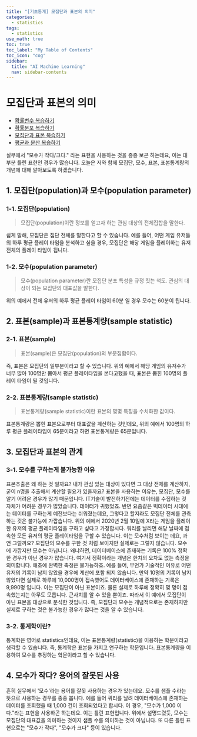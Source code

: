 ```yaml
---
title: "[기초통계] 모집단과 표본의 의미" 
categories:
  - statistics
tags:
  - statistics
use_math: true
toc: true
toc_label: "My Table of Contents"
toc_icon: "cog"
sidebar:
  title: "AI Machine Learning"
  nav: sidebar-contents
---
```


# 모집단과 표본의 의미

* [확률변수 복습하기](https://losskatsu.github.io/statistics/random-variable/)
* [확률분포 복습하기](https://losskatsu.github.io/statistics/prob-distribution/)
* [모집단과 표본 복습하기](https://losskatsu.github.io/statistics/population-sample/)
* [평균과 분산 복습하기](https://losskatsu.github.io/statistics/mean-vairance/)

실무에서 "모수가 작다/크다." 라는 표현을 사용하는 것을 종종 보곤 하는데요, 이는 대부분 틀린 표현인 경우가 많습니다. 
오늘은 저와 함께 모집단, 모수, 표본, 표본통계량의 개념에 대해 알아보도록 하겠습니다. 

## 1. 모집단(population)과 모수(population parameter)

### 1-1. 모집단(population)

> 모집단(population)이란 정보를 얻고자 하는 관심 대상의 전체집합을 말한다. 

쉽게 말해, 모집단은 집단 전체를 말한다고 할 수 있습니다. 
예를 들어, 어떤 게임 유저들의 하루 평균 플레이 타임을 분석하고 싶을 경우, 
모집단은 해당 게임을 플레이하는 유저 전체의 플레이 타임이 됩니다. 

### 1-2. 모수(population parameter)

> 모수(population parameter)란 모집단 분포 특성을 규정 짓는 척도. 관심의 대상이 되는 모집단의 대표값을 말한다.

위의 예에서 전체 유저의 하루 평균 플레이 타임이 60분 일 경우 모수는 60분이 됩니다.

## 2. 표본(sample)과 표본통계량(sample statistic)

### 2-1. 표본(sample)

> 표본(sample)은 모집단(population)의 부분집합이다.

즉, 표본은 모집단의 일부분이라고 할 수 있습니다. 
위의 예에서 해당 게임의 유저수가 너무 많아 100명만 뽑아서 평균 플레이타임을 본다고했을 때, 
표본은 뽑힌 100명의 플레이 타임이 될 것입니다.

### 2-2. 표본통계량(sample statistic)

> 표본통계량(sample statistic)이란 표본의 몇몇 특징을 수치화한 값이다.

표본통계량은 뽑힌 표본으로부터 대표값을 계산하는 것인데요, 
위의 예에서 100명의 하루 평균 플레이타임이 65분이라고 하면 표본통계량은 65분입니다.

## 3. 모집단과 표본의 관계

### 3-1. 모수를 구하는게 불가능한 이유 

표본추출은 왜 하는 것 일까요? 
내가 관심 있는 대상이 있다면 그 대상 전체를 계산하지, 굳이 n명을 추출해서 계산할 필요가 있을까요? 
표본을 사용하는 이유는, 모집단, 모수를 알기 어려운 경우가 많기 때문입니다. 
IT기술이 발전하기전에는 데이터를 수집하는 것 자체가 어려운 경우가 많았습니다. 데이터가 귀했었죠. 
반면 요즘같은 빅데이터 시대에는 데이터를 구하는게 예전보다는 쉬워졌는데요, 
그렇다고 할지라도 모집단 전체를 관측하는 것은 불가능에 가깝습니다. 
위의 예에서 2020년 2월 10일에 X라는 게임을 플레이한 유저의 평균 플레이타임을 구하고 싶다고 가정합시다. 
쿼리를 날리면 해당 날짜에 접속한 모든 유저의 평균 플레이타임을 구할 수 있습니다. 
이는 모수처럼 보이는 데요, 과연 그럴까요? 
모집단의 모수를 구한 것 처럼 보이지만 실제로는 그렇지 않습니다. 모수에 가깝지만 모수는 아닙니다. 
왜냐하면, 데이터베이스에 존재하는 기록은 100% 정확한 경우가 아닌 경우가 많습니다. 
여기서 정확이라는 개념은 한치의 오차도 없는 측정을 의미합니다. 애초에 완벽한 측정은 불가능하죠. 
예를 들어, 무언가 기술적인 이유로 어떤 유저의 기록이 남지 않았을 경우에 계산에 포함 되지 않습니다. 
만약 10명의 기록이 남지 않았다면 실제로 하루에 10,000명이 접속했어도 데이터베이스에 존재하는 기록은 9,990명 입니다. 
이는 모집단이 아닌 표본이죠. 물론 실제로 하루에 정확히 몇 명이 접속했는지는 아무도 모릅니다. 근사치를 알 수 있을 뿐이죠. 
따라서 이 예에서 모집단이 아닌 표본을 대상으로 분석한 것입니다. 
즉, 모집단과 모수는 개념적으로는 존재하지만 실제로 구하는 것은 불가능한 경우가 많다는 것을 알 수 있습니다. 

### 3-2. 통계학이란?

통계학은 영어로 statistics인데요, 이는 표본통계량(statistic)을 이용하는 학문이라고 생각할 수 있습니다. 
즉, 통계학은 표본을 가지고 연구하는 학문입니다. 
표본통계량을 이용하여 모수를 추정하는 학문이라고 할 수 있습니다. 

## 4. 모수가 작다? 용어의 잘못된 사용

흔히 실무에서 '모수'라는 용어를 잘못 사용하는 경우가 있는데요. 
모수를 샘플 수라는 뜻으로 사용하는 경우를 종종 봅니다. 
예를 들어 쿼리를 날려 데이터베이스에 존재하는 데이터를 조회했을 때 1,000 건이 조회되었다고 합시다. 
이 경우, "모수가 1,000 이다."라는 표현을 사용하곤 하는데요. 
이는 틀린 표현입니다. 위에서 설명드렸듯, 모수는 모집단의 대표값을 의미하는 것이지 샘플 수를 의미하는 것이 아닙니다. 
또 다른 틀린 표현으로는 "모수가 작다", "모수가 크다" 등이 있습니다. 
